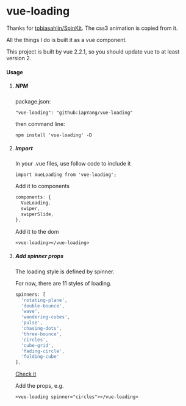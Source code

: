 # vue-loading

Thanks for [tobiasahlin/SpinKit](https://github.com/tobiasahlin). The css3 animation is copied from it.

All the things I do is built it as a vue component.

This project is built by vue 2.2.1, so you should update vue to at least version 2.

#### Usage

1. ##### NPM

   package.json:

   `"vue-loading": "github:iapYang/vue-loading"`

   then command line:

   `npm install 'vue-loading' -D `

2. ##### Import

   In your .vue files, use follow code to include it

   `import VueLoading from 'vue-loading';`

   Add it to components

   ```javascript
   components: {
     VueLoading,
     swiper,
     swiperSlide,
   },
   ```

   Add it to the dom

   `<vue-loading></vue-loading>`

3. ##### Add spinner props

   The loading style is defined by spinner.

   For now, there are 11 styles of loading.

   ```javascript
   spinners: [
     'rotating-plane',
     'double-bounce',
     'wave',
     'wandering-cubes',
     'pulse',
     'chasing-dots',
     'three-bounce',
     'circles',
     'cube-grid',
     'fading-circle',
     'folding-cube'
   ],
   ```

   [Check it](https://iapyang.github.io/vue-loading/#/)

   Add the props, e.g.

   `<vue-loading spinner="circles"></vue-loading>`

   ​